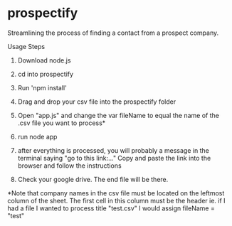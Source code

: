 # prospectify
Streamlining the process of finding a contact from a prospect company.

Usage Steps

1. Download node.js

2. cd into prospectify
3. Run 'npm install'
4. Drag and drop your csv file into the prospectify folder
5. Open "app.js" and change the var fileName to equal the name of the .csv file you want to process*
6. run node app
7. after everything is processed, you will probably a message in the terminal saying "go to this link:..." Copy and paste the link into the browser and follow the instructions
8. Check your google drive. The end file will be there.

*Note that company names in the csv file must be located on the leftmost column of the sheet. The first cell in this column must be the header
ie. if I had a file I wanted to process title "test.csv" I would assign fileName = "test"
